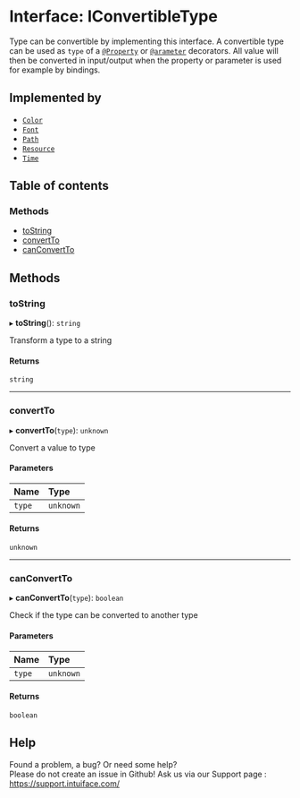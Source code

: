# Interface: IConvertibleType

Type can be convertible by implementing this interface. A convertible type can be used as `type` of a [`@Property`](../README.md#property) or [`@arameter`](../README.md#parameter) decorators. All value will then be converted in input/output when the property or parameter is used for example by bindings.

## Implemented by

- [`Color`](../classes/Color.md)
- [`Font`](../classes/Font.md)
- [`Path`](../classes/Path.md)
- [`Resource`](../classes/Resource.md)
- [`Time`](../classes/Time.md)

## Table of contents

### Methods

- [toString](IConvertibleType.md#tostring)
- [convertTo](IConvertibleType.md#convertto)
- [canConvertTo](IConvertibleType.md#canconvertto)

## Methods

### toString

▸ **toString**(): `string`

Transform a type to a string

#### Returns

`string`

___

### convertTo

▸ **convertTo**(`type`): `unknown`

Convert a value to type

#### Parameters

| Name | Type |
| :------ | :------ |
| `type` | `unknown` |

#### Returns

`unknown`

___

### canConvertTo

▸ **canConvertTo**(`type`): `boolean`

Check if the type can be converted to another type

#### Parameters

| Name | Type |
| :------ | :------ |
| `type` | `unknown` |

#### Returns

`boolean`


## Help
Found a problem, a bug? Or need some help?  
Please do not create an issue in Github! Ask us via our Support page : https://support.intuiface.com/
